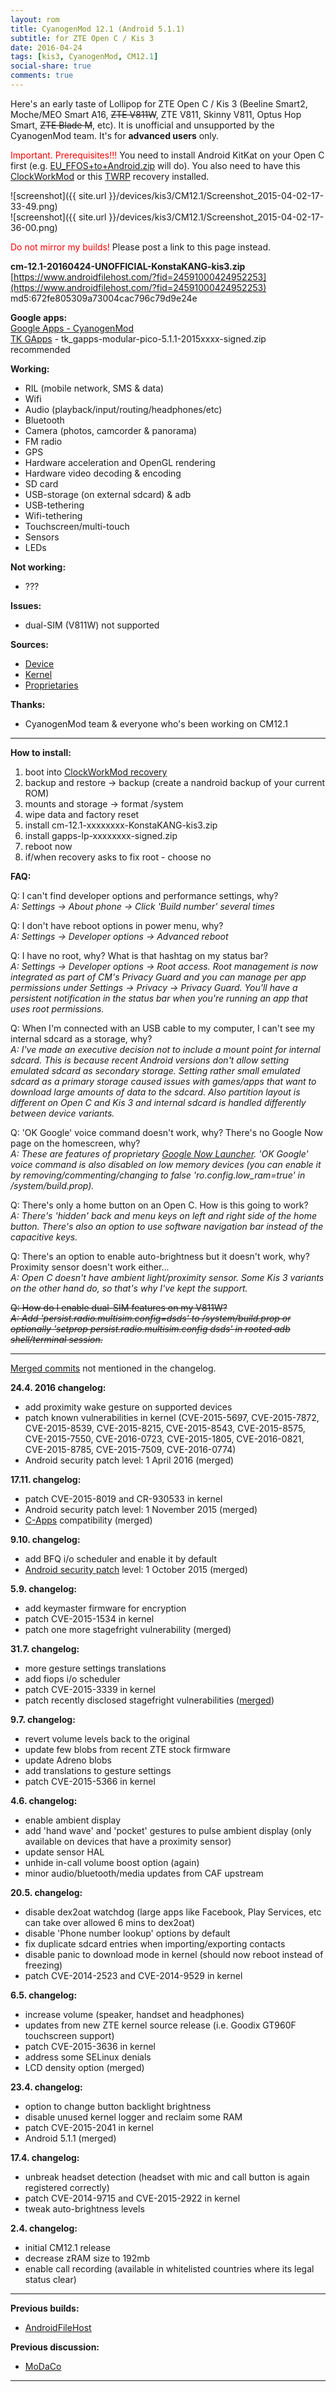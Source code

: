 ```yaml
---
layout: rom
title: CyanogenMod 12.1 (Android 5.1.1)
subtitle: for ZTE Open C / Kis 3
date: 2016-04-24
tags: [kis3, CyanogenMod, CM12.1]
social-share: true
comments: true
---
```


Here's an early taste of Lollipop for ZTE Open C / Kis 3 (Beeline Smart2, Moche/MEO Smart A16, <s>ZTE V811W</s>, ZTE V811, Skinny V811, Optus Hop Smart, <s>ZTE Blade M</s>, etc). It is unofficial and unsupported by the CyanogenMod team. It's for **advanced users** only.

<span style="color:#ff0000;">Important. Prerequisites!!!</span> You need to install Android KitKat on your Open C first (e.g. [EU_FFOS+to+Android.zip](https://www.androidfilehost.com/?fid=673368273298921576) will do). You also need to have this [ClockWorkMod](/devices/kis3/CWM) or this [TWRP](/devices/kis3/TWRP) recovery installed.

![screenshot]({{ site.url }}/devices/kis3/CM12.1/Screenshot_2015-04-02-17-33-49.png)  
![screenshot]({{ site.url }}/devices/kis3/CM12.1/Screenshot_2015-04-02-17-36-00.png)

<span style="color:#ff0000;">Do not mirror my builds!</span> Please post a link to this page instead.

**cm-12.1-20160424-UNOFFICIAL-KonstaKANG-kis3.zip**  
[https://www.androidfilehost.com/?fid=24591000424952253](https://www.androidfilehost.com/?fid=24591000424952253)  
md5:672fe805309a73004cac796c79d9e24e

**Google apps:**  
[Google Apps - CyanogenMod](https://wiki.cyanogenmod.org/w/Google_Apps)  
[TK GApps](http://forum.xda-developers.com/android/software/tk-gapps-t3116347) - tk_gapps-modular-pico-5.1.1-2015xxxx-signed.zip recommended

**Working:**

- RIL (mobile network, SMS & data)
- Wifi
- Audio (playback/input/routing/headphones/etc)
- Bluetooth
- Camera (photos, camcorder & panorama)
- FM radio
- GPS
- Hardware acceleration and OpenGL rendering
- Hardware video decoding & encoding
- SD card
- USB-storage (on external sdcard) & adb
- USB-tethering
- Wifi-tethering
- Touchscreen/multi-touch
- Sensors
- LEDs

**Not working:**

- ???

**Issues:**

- dual-SIM (V811W) not supported

**Sources:**

- [Device](https://github.com/KonstaT/android_device_zte_kis3/tree/cm-12.1)
- [Kernel](https://github.com/KonstaT/android_kernel_zte_msm8610/tree/cm-12.1)
- [Proprietaries](https://github.com/KonstaT/proprietary_vendor_zte/tree/cm-12.1)

**Thanks:**

- CyanogenMod team & everyone who's been working on CM12.1

----

**How to install:**

1. boot into [ClockWorkMod recovery](/devices/kis3/CWM)
2. backup and restore -> backup (create a nandroid backup of your current ROM)
3. mounts and storage -> format /system
4. wipe data and factory reset
5. install cm-12.1-xxxxxxxx-KonstaKANG-kis3.zip
6. install gapps-lp-xxxxxxxx-signed.zip
7. reboot now
8. if/when recovery asks to fix root - choose no

**FAQ:**

Q: I can't find developer options and performance settings, why?  
*A: Settings -> About phone -> Click 'Build number' several times*

Q: I don't have reboot options in power menu, why?  
*A: Settings -> Developer options -> Advanced reboot*

Q: I have no root, why? What is that hashtag on my status bar?  
*A: Settings -> Developer options -> Root access. Root management is now integrated as part of CM's Privacy Guard and you can manage per app permissions under Settings -> Privacy -> Privacy Guard. You'll have a persistent notification in the status bar when you're running an app that uses root permissions.*

Q: When I'm connected with an USB cable to my computer, I can't see my internal sdcard as a storage, why?  
*A: I've made an executive decision not to include a mount point for internal sdcard. This is because recent Android versions don't allow setting emulated sdcard as secondary storage. Setting rather small emulated sdcard as a primary storage caused issues with games/apps that want to download large amounts of data to the sdcard. Also partition layout is different on Open C and Kis 3 and internal sdcard is handled differently between device variants.*

Q: 'OK Google' voice command doesn't work, why? There's no Google Now page on the homescreen, why?  
*A: These are features of proprietary [Google Now Launcher](https://play.google.com/store/apps/details?id=com.google.android.launcher). 'OK Google' voice command is also disabled on low memory devices (you can enable it by removing/commenting/changing to false 'ro.config.low_ram=true' in /system/build.prop).*

Q: There's only a home button on an Open C. How is this going to work?  
*A: There's 'hidden' back and menu keys on left and right side of the home button. There's also an option to use software navigation bar instead of the capacitive keys.*

Q: There's an option to enable auto-brightness but it doesn't work, why? Proximity sensor doesn't work either...  
*A: Open C doesn't have ambient light/proximity sensor. Some Kis 3 variants on the other hand do, so that's why I've kept the support.*

<s>Q: How do I enable dual-SIM features on my V811W?</s>  
<s>*A: Add 'persist.radio.multisim.config=dsds' to /system/build.prop or optionally 'setprop persist.radio.multisim.config dsds' in rooted adb shell/terminal session.*</s>

----

[Merged commits](https://review.lineageos.org/#/q/status:merged++branch:cm-12.1+-project:%255E.*device.*+-project:%255E.*kernel.*,n,z) not mentioned in the changelog.

**24.4. 2016 changelog:**

- add proximity wake gesture on supported devices
- patch known vulnerabilities in kernel (CVE-2015-5697, CVE-2015-7872, CVE-2015-8539, CVE-2015-8215, CVE-2015-8543, CVE-2015-8575, CVE-2015-7550, CVE-2016-0723, CVE-2015-1805, CVE-2016-0821, CVE-2015-8785, CVE-2015-7509, CVE-2016-0774)
- Android security patch level: 1 April 2016 (merged)

**17.11. changelog:**

- patch CVE-2015-8019 and CR-930533 in kernel
- Android security patch level: 1 November 2015 (merged)
- [C-Apps](https://cyngn.com/c-apps) compatibility (merged)

**9.10. changelog:**

- add BFQ i/o scheduler and enable it by default
- [Android security patch](https://groups.google.com/forum/#!forum/android-security-updates) level: 1 October 2015 (merged)

**5.9. changelog:**

- add keymaster firmware for encryption
- patch CVE-2015-1534 in kernel
- patch one more stagefright vulnerability (merged)

**31.7. changelog:**

- more gesture settings translations
- add fiops i/o scheduler
- patch CVE-2015-3339 in kernel
- patch recently disclosed stagefright vulnerabilities ([merged](https://plus.google.com/+CyanogenMod/posts/7iuX21Tz7n8))

**9.7. changelog:**

- revert volume levels back to the original
- update few blobs from recent ZTE stock firmware
- update Adreno blobs
- add translations to gesture settings
- patch CVE-2015-5366 in kernel

**4.6. changelog:**

- enable ambient display
- add 'hand wave' and 'pocket' gestures to pulse ambient display (only available on devices that have a proximity sensor)
- update sensor HAL
- unhide in-call volume boost option (again)
- minor audio/bluetooth/media updates from CAF upstream

**20.5. changelog:**

- disable dex2oat watchdog (large apps like Facebook, Play Services, etc can take over allowed 6 mins to dex2oat)
- disable 'Phone number lookup' options by default
- fix duplicate sdcard entries when importing/exporting contacts
- disable panic to download mode in kernel (should now reboot instead of freezing)
- patch CVE-2014-2523 and CVE-2014-9529 in kernel

**6.5. changelog:**

- increase volume (speaker, handset and headphones)
- updates from new ZTE kernel source release (i.e. Goodix GT960F touchscreen support)
- patch CVE-2015-3636 in kernel
- address some SELinux denials
- LCD density option (merged)

**23.4. changelog:**

- option to change button backlight brightness
- disable unused kernel logger and reclaim some RAM
- patch CVE-2015-2041 in kernel
- Android 5.1.1 (merged)

**17.4. changelog:**

- unbreak headset detection (headset with mic and call button is again registered correctly)
- patch CVE-2014-9715 and CVE-2015-2922 in kernel
- tweak auto-brightness levels

**2.4. changelog:**

- initial CM12.1 release
- decrease zRAM size to 192mb
- enable call recording (available in whitelisted countries where its legal status clear)

----

**Previous builds:**

- [AndroidFileHost](https://www.androidfilehost.com/?w=files&flid=89999)

**Previous discussion:**

- [MoDaCo](http://www.modaco.com/topic/374911-cyanogenmod-121/)

----
